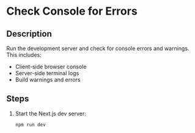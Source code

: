 # Check Console for Errors

## Description

Run the development server and check for console errors and warnings.
This includes:

- Client-side browser console
- Server-side terminal logs
- Build warnings and errors

## Steps

1. Start the Next.js dev server:
   ```bash
   npm run dev
   ```
